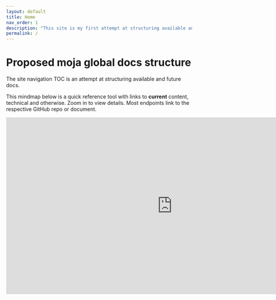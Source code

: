 ```yaml
---
layout: default
title: Home
nav_order: 1
description: "This site is my first attempt at structuring available and future docs for moja global."
permalink: /
---
```

# Proposed moja global docs structure

The site navigation TOC is an attempt at structuring available and future docs.

This mindmap below is a quick reference tool with links to **current** content, technical and otherwise. Zoom in to view details. Most endpoints link to the respective GitHub repo or document.

<iframe width='900' height='480' src='https://coggle.it/diagram/XvXuJhYkPIVpYBgV/t/available-content/cb6f64130632cb6d64edae23e03e8d2f82aa2afbbd7a48d42c9896ce7a9c53b8' frameborder='0' allowfullscreen></iframe>
